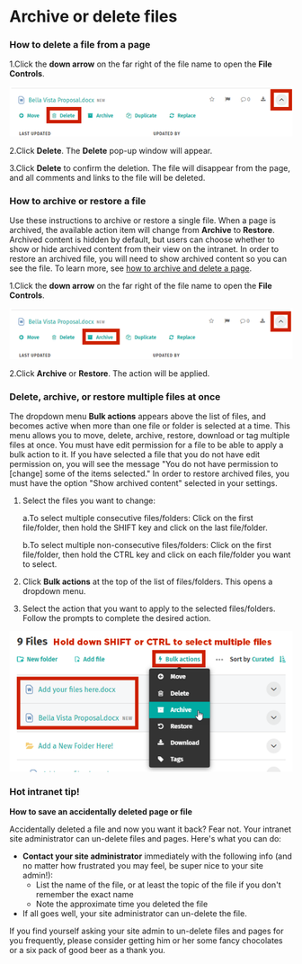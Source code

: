 # Archive or delete files



### How to delete a file from a page

1.Click the **down arrow** on the far right of the file name to open the **File Controls**.

![](../../.gitbook/assets/1%20%2840%29.png)



2.Click **Delete**. The **Delete** pop-up window will appear.

3.Click **Delete** to confirm the deletion. The file will disappear from the page, and all comments and links to the file will be deleted.

### How to archive or restore a file

Use these instructions to archive or restore a single file. When a page is archived, the available action item will change from **Archive** to **Restore**. Archived content is hidden by default, but users can choose whether to show or hide archived content from their view on the intranet. In order to restore an archived file, you will need to show archived content so you can see the file. To learn more, see [how to archive and delete a page](https://community.thoughtfarmer.com/content/105735).

1.Click the **down arrow** on the far right of the file name to open the **File Controls**.

![](../../.gitbook/assets/2%20%282%29.png)



2.Click **Archive** or **Restore**. The action will be applied.

### Delete, archive, or restore multiple files at once

The dropdown menu **Bulk actions** appears above the list of files, and becomes active when more than one file or folder is selected at a time. This menu allows you to move, delete, archive, restore, download or tag multiple files at once. You must have edit permission for a file to be able to apply a bulk action to it. If you have selected a file that you do not have edit permission on, you will see the message "You do not have permission to \[change\] some of the items selected." In order to restore archived files, you must have the option "Show archived content" selected in your settings.

1. Select the files you want to change:

   a.To select multiple consecutive files/folders: Click on the first file/folder, then hold the SHIFT key and click on the last file/folder.

   b.To select multiple non-consecutive files/folders: Click on the first file/folder, then hold the CTRL key and click on each file/folder you want to select.

2. Click **Bulk actions** at the top of the list of files/folders. This opens a dropdown menu.
3. Select the action that you want to apply to the selected files/folders. Follow the prompts to complete the desired action.

![](../../.gitbook/assets/3%20%2828%29.png)

### Hot intranet tip!

**How to save an accidentally deleted page or file**

Accidentally deleted a file and now you want it back? Fear not. Your intranet site administrator can un-delete files and pages. Here's what you can do:

* **Contact your site administrator** immediately with the following info \(and no matter how frustrated you may feel, be super nice to your site admin!\):
  * List the name of the file, or at least the topic of the file if you don't remember the exact name
  * Note the approximate time you deleted the file
* If all goes well, your site administrator can un-delete the file.

If you find yourself asking your site admin to un-delete files and pages for you frequently, please consider getting him or her some fancy chocolates or a six pack of good beer as a thank you.

